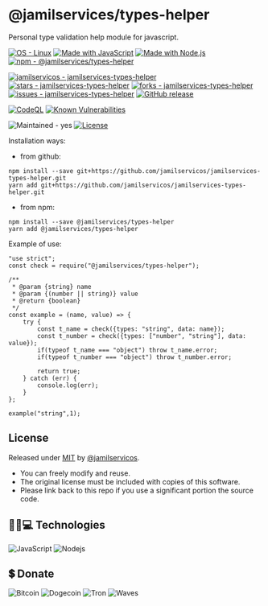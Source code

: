 # @jamilservices/types-helper
Personal type validation help module for javascript.

[![OS - Linux](https://img.shields.io/badge/OS-Linux-blue?logo=linux&logoColor=white)](https://www.linux.org/)
[![Made with JavaScript](https://img.shields.io/badge/Made_with-JavaScript-blue?logo=javascript&logoColor=white)](https://www.javascript.com/)
[![Made with Node.js](https://img.shields.io/badge/Node.js->=14-blue?logo=node.js&logoColor=white)](https://nodejs.org)
[![npm - @jamilservices/types-helper](https://img.shields.io/badge/npm-%40jamilservices%2Ftypes--helper-blue?logo=node.js&logoColor=white)](https://www.npmjs.com/package/@jamilservices/types-helper)
<!--
[![Package - @jamilservices/types-helper](https://img.shields.io/github/package-json/dependency-version/jamilservicos/jamilservices-types-helper/@jamilservices/types-helper?logo=node.js&logoColor=white)](https://www.npmjs.com/package/@jamilservices/types-helper)
-->
[![jamilservicos - jamilservices-types-helper](https://img.shields.io/static/v1?label=jamilservicos&message=jamilservices-types-helper&color=blue&logo=github)](https://github.com/jamilservicos/jamilservices-types-helper)
[![stars - jamilservices-types-helper](https://img.shields.io/github/stars/jamilservicos/jamilservices-types-helper?style=social)](https://github.com/jamilservicos/jamilservices-types-helper)
[![forks - jamilservices-types-helper](https://img.shields.io/github/forks/jamilservicos/jamilservices-types-helper?style=social)](https://github.com/jamilservicos/jamilservices-types-helper)
[![issues - jamilservices-types-helper](https://img.shields.io/github/issues/jamilservicos/jamilservices-types-helper)](https://github.com/jamilservicos/jamilservices-types-helper/issues)
[![GitHub release](https://img.shields.io/github/release/jamilservicos/jamilservices-types-helper?include_prereleases=&sort=semver)](https://github.com/jamilservicos/jamilservices-types-helper/releases/)

[![CodeQL](https://github.com/jamilservicos/jamilservices-types-helper/workflows/CodeQL/badge.svg)](https://github.com/jamilservicos/jamilservices-types-helper/actions?query=workflow:"CodeQL")
[![Known Vulnerabilities](https://snyk.io/test/github/jamilservicos/jamilservices-types-helper/badge.svg?targetFile=package.json)](https://snyk.io/test/github/jamilservicos/jamilservices-types-helper?targetFile=package.json "Known Vulnerabilities")

![Maintained - yes](https://img.shields.io/badge/Maintained-yes-green)
[![License](https://img.shields.io/badge/License-MIT-blue)](https://github.com/jamilservicos/jamilservices-types-helper/blob/main/LICENSE)


Installation ways:

- from github:
```
npm install --save git+https://github.com/jamilservicos/jamilservices-types-helper.git
yarn add git+https://github.com/jamilservicos/jamilservices-types-helper.git
```
- from npm:
```
npm install --save @jamilservices/types-helper
yarn add @jamilservices/types-helper
```


Example of use:

```
"use strict";
const check = require("@jamilservices/types-helper");

/**
 * @param {string} name
 * @param {(number || string)} value
 * @return {boolean}
 */
const example = (name, value) => {
    try {
        const t_name = check({types: "string", data: name});
        const t_number = check({types: ["number", "string"], data: value});
        if(typeof t_name === "object") throw t_name.error;
        if(typeof t_number === "object") throw t_number.error;

        return true;
    } catch (err) {
        console.log(err);
    }
};

example("string",1);
```

## License
Released under [MIT](/LICENSE) by [@jamilservicos](https://github.com/jamilservicos).
- You can freely modify and reuse.
- The original license must be included with copies of this software.
- Please link back to this repo if you use a significant portion the source code.


## 👩‍💻💻 Technologies
![JavaScript](https://img.shields.io/badge/-JavaScript-F7DF1E?style=for-the-badge&logo=javascript&logoColor=black)
![Nodejs](https://img.shields.io/badge/-Nodejs-339933?style=for-the-badge&logo=node-dot-js&logoColor=white)

## 💲 Donate
![Bitcoin](https://img.shields.io/badge/1BrKxKsspVs3uR1ctAPfudLY38Tdw6yU3R-000000?style=for-the-badge&label=BTC&color=F7931A&labelColor=black)
![Dogecoin](https://img.shields.io/badge/DEj13YitqbqkWAidQVMHe6KHpgJeVP34jN-C2A633?style=for-the-badge&label=DOGE&color=C2A633&labelColor=black)
![Tron](https://img.shields.io/badge/DEj13YitqbqkWAidQVMHe6KHpgJeVP34jN-f60614?style=for-the-badge&label=TRX&color=f60614&labelColor=black)
![Waves](https://img.shields.io/badge/3PQA4gjdQJcSzHhxZLbdhoWjkjrFEXmTqqw-1c55ce?style=for-the-badge&label=WAVES&color=1c55ce&labelColor=black)